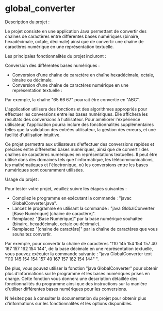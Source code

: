 # global_converter

Description du projet :

Le projet consiste en une application Java permettant de convertir des chaînes de caractères entre différentes bases numériques (binaire, hexadécimale, octale, décimale) ainsi que de convertir une chaîne de caractères numérique en une représentation textuelle.

Les principales fonctionnalités du projet incluront :

Conversion des différentes bases numériques :
  - Conversion d'une chaîne de caractère en chaîne hexadécimale, octale, binaire ou décimale.
  - Conversion d'une chaîne de caractères numérique en une représentation textuelle :

Par exemple, la chaîne "65 66 67" pourrait être convertie en "ABC".

L'application utilisera des fonctions et des algorithmes appropriés pour effectuer les conversions entre les bases numériques. Elle affichera les résultats des conversions à l'utilisateur.
Pour améliorer l'expérience utilisateur, l'application pourra inclure des fonctionnalités supplémentaires telles que la validation des entrées utilisateur, la gestion des erreurs, et une facilité d'utilisation intuitive.

Ce projet permettra aux utilisateurs d'effectuer des conversions rapides et précises entre différentes bases numériques, ainsi que de convertir des chaînes de caractères numériques en représentations textuelles.
Il peut être utilisé dans des domaines tels que l'informatique, les télécommunications, les mathématiques et l'électronique, où les conversions entre les bases numériques sont couramment utilisées.

Usage du projet :

Pour tester votre projet, veuillez suivre les étapes suivantes :

  - Compilez le programme en exécutant la commande : "javac GlobalConverter.java".
  - Lancez le programme en utilisant la commande : "java GlobalConverter [Base Numérique] [chaine de caractère]".
  - Remplacez "[Base Numérique]" par la base numérique souhaitée (binaire, hexadécimale, octale ou décimale).
  - Remplacez "[chaine de caractère]" par la chaîne de caractères que vous souhaitez convertir.

Par exemple, pour convertir la chaîne de caractères "110 145 154 154 157 40 167 157 162 154 144",
de la base décimale en une représentation textuelle, vous pouvez exécuter la commande suivante : "java GlobalConverter text "110 145 154 154 157 40 167 157 162 154 144" ".

De plus, vous pouvez utiliser la fonction "java GlobalConverter" pour obtenir plus d'informations sur le programme et les bases numériques prises en charge.
Cette fonction vous donnera une description détaillée des fonctionnalités du programme ainsi que des instructions sur la manière d'utiliser différentes bases numériques pour les conversions.

N'hésitez pas à consulter la documentation du projet pour obtenir plus d'informations sur les fonctionnalités et les options disponibles.
